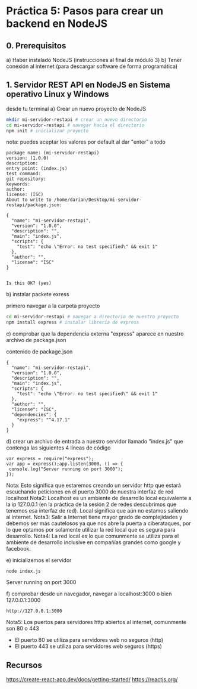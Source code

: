 # Práctica 5: Pasos para crear un backend en NodeJS

## 0. Prerequisitos

a) Haber instalado NodeJS (instrucciones al final de módulo 3)
b) Tener conexión al internet (para descargar software de forma programática)

## 1. Servidor REST API en NodeJS en Sistema operativo Linux y Windows

desde tu terminal
a) Crear un nuevo proyecto de NodeJS 
```bash
mkdir mi-servidor-restapi # crear un nuevo directorio
cd mi-servidor-restapi # navegar hacia el directorio
npm init # inicializar proyecto
```
nota: puedes aceptar los valores por default al dar "enter" a todo
```
package name: (mi-servidor-restapi) 
version: (1.0.0) 
description: 
entry point: (index.js) 
test command: 
git repository: 
keywords: 
author: 
license: (ISC) 
About to write to /home/darian/Desktop/mi-servidor-restapi/package.json:

{
  "name": "mi-servidor-restapi",
  "version": "1.0.0",
  "description": "",
  "main": "index.js",
  "scripts": {
    "test": "echo \"Error: no test specified\" && exit 1"
  },
  "author": "",
  "license": "ISC"
}


Is this OK? (yes) 
```

b) instalar packete exress

primero navegar a la carpeta proyecto
```bash
cd mi-servidor-restapi # navegar a directorio de nuestro proyecto
npm install express # instalar librería de express 
```

c) comprobar que la dependencia externa "express" aparece en nuestro archivo de package.json

contenido de package.json
```
{
  "name": "mi-servidor-restapi",
  "version": "1.0.0",
  "description": "",
  "main": "index.js",
  "scripts": {
    "test": "echo \"Error: no test specified\" && exit 1"
  },
  "author": "",
  "license": "ISC",
  "dependencies": {
    "express": "^4.17.1"
  }
}
```

d) crear un archivo de entrada a nuestro servidor llamado "index.js" que contenga las siguientes 4 líneas de código
```
var express = require("express");
var app = express();app.listen(3000, () => {
 console.log("Server running on port 3000");
});
```
Nota: Esto significa que estaremos creando un servidor http que estará escuchando peticiones en el puerto 3000 de nuestra interfaz de red localhost
Nota2: Localhost es un ambiente de desarrollo local equivalente a la ip 127.0.0.1 (en la práctica de la sesión 2 de redes descubrimos que tenemos esa interfaz de red). Local significa que aún no estamos saliendo al internet.
Nota3: Salir a Internet tiene mayor grado de complejidades y debemos ser más cautelosos ya que nos abre la puerta a ciberataques, por lo que optamos por solamente utilizar la red local que es segura para desarrollo. 
Nota4: La red local es lo que comunmente se utiliza para el ambiente de desarrollo inclusive en compañías grandes como google y facebook.

e) inicializemos el servidor

```
node index.js
```
Server running on port 3000


f) comprobar desde un navegador, navegar a localhost:3000 o bien 127.0.0.1:3000
```
http://127.0.0.1:3000
```

Nota5: Los puertos para servidores http abiertos al internet, comunmente son 80 o 443
* El puerto 80 se utiliza para servidores web no seguros (http)
* El puerto 443 se utiliza para servidores web seguros (https) 

## Recursos

https://create-react-app.dev/docs/getting-started/
https://reactjs.org/